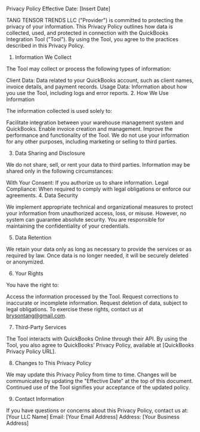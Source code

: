 Privacy Policy
Effective Date: [Insert Date]

TANG TENSOR TRENDS LLC ("Provider") is committed to protecting the privacy of your information. This Privacy Policy outlines how data is collected, used, and protected in connection with the QuickBooks Integration Tool ("Tool"). By using the Tool, you agree to the practices described in this Privacy Policy.

1. Information We Collect

The Tool may collect or process the following types of information:

Client Data: Data related to your QuickBooks account, such as client names, invoice details, and payment records.
Usage Data: Information about how you use the Tool, including logs and error reports.
2. How We Use Information

The information collected is used solely to:

Facilitate integration between your warehouse management system and QuickBooks.
Enable invoice creation and management.
Improve the performance and functionality of the Tool.
We do not use your information for any other purposes, including marketing or selling to third parties.

3. Data Sharing and Disclosure

We do not share, sell, or rent your data to third parties. Information may be shared only in the following circumstances:

With Your Consent: If you authorize us to share information.
Legal Compliance: When required to comply with legal obligations or enforce our agreements.
4. Data Security

We implement appropriate technical and organizational measures to protect your information from unauthorized access, loss, or misuse. However, no system can guarantee absolute security. You are responsible for maintaining the confidentiality of your credentials.

5. Data Retention

We retain your data only as long as necessary to provide the services or as required by law. Once data is no longer needed, it will be securely deleted or anonymized.

6. Your Rights

You have the right to:

Access the information processed by the Tool.
Request corrections to inaccurate or incomplete information.
Request deletion of data, subject to legal obligations.
To exercise these rights, contact us at brysontang@gmail.com.

7. Third-Party Services

The Tool interacts with QuickBooks Online through their API. By using the Tool, you also agree to QuickBooks’ Privacy Policy, available at [QuickBooks Privacy Policy URL].

8. Changes to This Privacy Policy

We may update this Privacy Policy from time to time. Changes will be communicated by updating the "Effective Date" at the top of this document. Continued use of the Tool signifies your acceptance of the updated policy.

9. Contact Information

If you have questions or concerns about this Privacy Policy, contact us at: [Your LLC Name]
Email: [Your Email Address]
Address: [Your Business Address]

